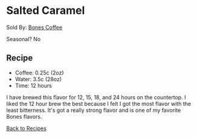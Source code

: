 # Salted Caramel
Sold By: [Bones Coffee](https://www.bonescoffee.com/products/bones-coffee-company-salted-caramel-coffee)

Seasonal? No

## Recipe
  * Coffee: 0.25c (2oz)
  * Water: 3.5c (28oz)
  * Time: 12 hours

I have brewed this flavor for 12, 15, 18, and 24 hours on the countertop. I liked the 12 hour brew the best because I felt I got the most flavor with the least bitterness. It's got a really strong flavor and is one of my favorite Bones flavors.

[Back to Recipes](https://github.umn.edu/cdsmith/cold-brew-coffee/blob/master/recipes/README.md)
